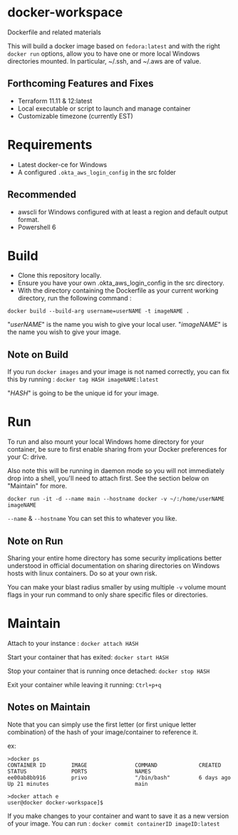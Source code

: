 # docker-workspace
Dockerfile and related materials

This will build a docker image based on `fedora:latest` and with the right `docker run` options, allow you to have one or more local Windows directories mounted. In particular, ~/.ssh, and ~/.aws are of value. 

## Forthcoming Features and Fixes
- Terraform 11.11 & 12:latest
- Local executable or script to launch and manage container
- Customizable timezone (currently EST)


# Requirements
- Latest docker-ce for Windows
- A configured `.okta_aws_login_config` in the src folder

## Recommended
- awscli for Windows configured with at least a region and default output format.
- Powershell 6


# Build
- Clone this repository locally. 
- Ensure you have your own .okta_aws_login_config in the src directory.
- With the directory containing the Dockerfile as your current working directory, run the following command :

`docker build --build-arg username=userNAME -t imageNAME .` 

"*userNAME*" is the name you wish to give your local user.
"*imageNAME*" is the name you wish to give your image.


## Note on Build
If you run `docker images` and your image is not named correctly, you can fix this by running :
`docker tag HASH imageNAME:latest`

"*HASH*" is going to be the unique id for your image. 


# Run

To run and also mount your local Windows home directory for your container, be sure to first enable sharing from your Docker preferences for your C: drive.

Also note this will be running in daemon mode so you will not immediately drop into a shell, you'll need to attach first. See the section below on "Maintain" for more.

`docker run -it -d --name main --hostname docker -v ~/:/home/userNAME imageNAME`

`--name` & `--hostname` You can set this to whatever you like.

## Note on Run
Sharing your entire home directory has some security implications better understood in official documentation on sharing directories on Windows hosts with linux containers. Do so at your own risk.

You can make your blast radius smaller by using multiple `-v` volume mount flags in your run command to only share specific files or directories. 


# Maintain

Attach to your instance :
`docker attach HASH`

Start your container that has exited:
`docker start HASH`

Stop your container that is running once detached:
`docker stop HASH`

Exit your container while leaving it running:
`Ctrl+p+q`

## Notes on Maintain

Note that you can simply use the first letter (or first unique letter combination) of the hash of your image/container to reference it. 

ex:
```
>docker ps
CONTAINER ID        IMAGE               COMMAND             CREATED             STATUS              PORTS               NAMES                                   
ee00ab8bb916        privo               "/bin/bash"         6 days ago          Up 21 minutes                           main
```

```
>docker attach e
user@docker docker-workspace]$
```

If you make changes to your container and want to save it as a new version of your image. You can run :
`docker commit containerID imageID:latest`